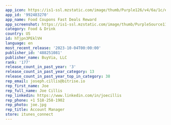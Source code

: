 ```yaml
---
app_icon: https://is1-ssl.mzstatic.com/image/thumb/Purple126/v4/6a/1c/e1/6a1ce1d3-0954-80f2-77a7-708433569b5e/AppIcon-1x_U007emarketing-0-7-0-85-220.png/1024x1024bb.png
app_id: '992483270'
app_name: Food Coupons Fast Deals Reward
app_screenshot: https://is1-ssl.mzstatic.com/image/thumb/PurpleSource116/v4/27/aa/a3/27aaa338-f399-ac8e-de14-391e907eb9c9/2a676234-09bb-49c6-a6c2-d9268422935a_1.png/1242x2688bb.png
category: Food & Drink
country: US
id: hTjpn3PEklVH
language: en
most_recent_release: '2023-10-04T00:00:00'
publisher_id: '488251081'
publisher_name: BuyVia, LLC
rank: '177'
release_count_in_past_year: '3'
release_count_in_past_year_category: 13
release_count_in_past_year_top_in_category: 38
rep_email: joseph.cillis@bitrise.io
rep_first_name: Joe
rep_full_name: Joe Cillis
rep_linkedin: https://www.linkedin.com/in/joecillis
rep_phone: +1 518-258-1902
rep_photo: joe.jpg
rep_title: Account Manager
store: itunes_connect
---
```

